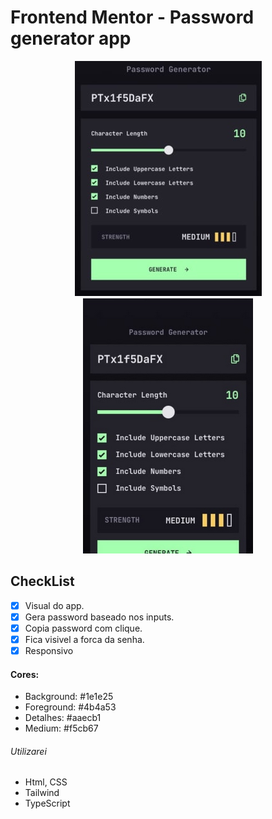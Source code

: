 # Frontend Mentor - Password generator app

<div align="center"><img src="images/first.png"><img src="images/mobile1.png"></div>

## CheckList

- [x] Visual do app.
- [x] Gera password baseado nos inputs.
- [x] Copia password com clique.
- [x] Fica visivel a forca da senha.
- [x] Responsivo

#### Cores:

- Background: #1e1e25
- Foreground: #4b4a53
- Detalhes: #aaecb1
- Medium: #f5cb67

###### Utilizarei

- Html, CSS
- Tailwind
- TypeScript
